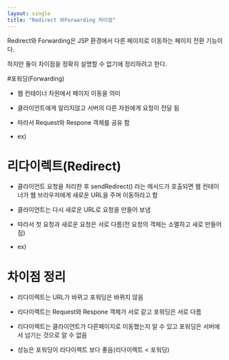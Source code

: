```yaml
---
layout: single
title: "Redirect 와Forwarding 차이점"
---
```


Redirect와 Forwarding은 JSP 환경에서 다른 페이지로 이동하는 페이지 전환 기능이다.

하지만 둘이 차이점을 정확히 설명할 수 없기에 정리하려고 한다.


#포워딩(Forwarding)

- 웹 컨테이너 차원에서 페이지 이동을 의미

- 클라이언트에게 알리지않고 서버의 다른 자원에게 요청이 전달 됨

- 따라서 Request와 Respone 객체를 공유 함

- ex)

# 리다이렉트(Redirect)

- 클라이언트 요청을 처리한 후 sendRedirect() 라는 메서드가 호출되면 웹 컨테이너가 웹 브라우저에게 새로운 URL을 주며 이동하라고 함  

- 클라이언트는 다시 새로운 URL로 요청을 만들어 보냄

- 따라서 첫 요청과 새로운 요청은 서로 다름(전 요청의 객체는 소멸하고 새로 만들어짐)

- ex)

# 차이점 정리

- 리다이렉트는 URL가 바뀌고 포워딩은 바뀌지 않음

- 리다이렉트는 Request와 Respone 객체가 서로 같고 포워딩은 서로 다름

- 리다이렉트는 클라이언트가 다른페이지로 이동했는지 알 수 있고 포워딩은 서버에서 넘기는 것으로 알 수 없음

- 성능은 포워딩이 리다이렉트 보다 좋음(리다이렉트 < 포워딩)

